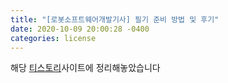 ```yaml
---
title: "[로봇소프트웨어개발기사] 필기 준비 방법 및 후기"
date: 2020-10-09 20:00:28 -0400
categories: license
---
```


해당 [티스토리](https://pi-314.tistory.com/122)사이트에 정리해놓았습니다